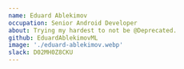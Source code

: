 ```yaml
---
name: Eduard Ablekimov
occupation: Senior Android Developer
about: Trying my hardest to not be @Deprecated. 
github: EduardAblekimovML
image: './eduard-ablekimov.webp'
slack: D02MH0Z8CKU
---
```

